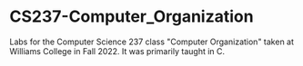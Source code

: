 # CS237-Computer_Organization

Labs for the Computer Science 237 class "Computer Organization" taken at Williams College in Fall 2022. It was primarily taught in C.
